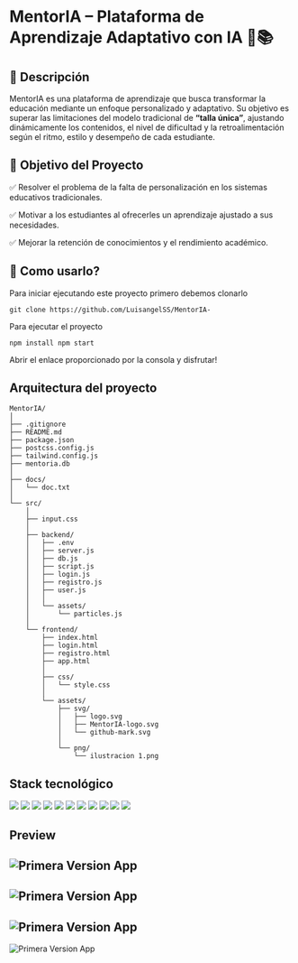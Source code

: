 # MentorIA – Plataforma de Aprendizaje Adaptativo con IA 🧠📚
## 📃 Descripción

MentorIA es una plataforma de aprendizaje que busca transformar la educación mediante un enfoque personalizado y adaptativo. Su objetivo es superar las limitaciones del modelo tradicional de **“talla única”**, ajustando dinámicamente los contenidos, el nivel de dificultad y la retroalimentación según el ritmo, estilo y desempeño de cada estudiante.

## 🚀 Objetivo del Proyecto

✅ Resolver el problema de la falta de personalización en los sistemas educativos tradicionales.

✅ Motivar a los estudiantes al ofrecerles un aprendizaje ajustado a sus necesidades.

✅ Mejorar la retención de conocimientos y el rendimiento académico.

## 🤔 Como usarlo?
Para iniciar ejecutando este proyecto primero debemos clonarlo

`
git clone https://github.com/LuisangelSS/MentorIA-
`

Para ejecutar el proyecto

`
npm install
npm start
`

Abrir el enlace proporcionado por la consola y disfrutar!

## Arquitectura del proyecto
```
MentorIA/
│
├── .gitignore
├── README.md
├── package.json
├── postcss.config.js
├── tailwind.config.js
├── mentoria.db
│
├── docs/
│   └── doc.txt
│
└── src/
    │
    ├── input.css
    │
    ├── backend/
    │   ├── .env
    │   ├── server.js
    │   ├── db.js
    │   ├── script.js
    │   ├── login.js
    │   ├── registro.js
    │   ├── user.js
    │   │
    │   └── assets/
    │       └── particles.js
    │
    └── frontend/
        ├── index.html
        ├── login.html
        ├── registro.html
        ├── app.html
        │
        ├── css/
        │   └── style.css
        │
        └── assets/
            ├── svg/
            │   ├── logo.svg
            │   ├── MentorIA-logo.svg
            │   └── github-mark.svg
            │
            └── png/
                └── ilustracion 1.png

```


## Stack tecnológico
<img src="https://img.shields.io/badge/Node%20js-339933?style=for-the-badge&logo=nodedotjs&logoColor=white"></img>
<img src="https://img.shields.io/badge/Google%20Gemini-8E75B2?style=for-the-badge&logo=googlegemini&logoColor=white"></img>
<img src="https://img.shields.io/badge/npm-CB3837?style=for-the-badge&logo=npm&logoColor=white"></img>
<img src="https://img.shields.io/badge/HTML5-E34F26?style=for-the-badge&logo=html5&logoColor=white"></img>
<img src="https://img.shields.io/badge/Tailwind_CSS-38B2AC?style=for-the-badge&logo=tailwind-css&logoColor=white"></img>
<img src="https://img.shields.io/badge/JavaScript-323330?style=for-the-badge&logo=javascript&logoColor=F7DF1E"></img>
<img src="https://img.shields.io/badge/json-5E5C5C?style=for-the-badge&logo=json&logoColor=white"></img>
<img src="https://img.shields.io/badge/Sqlite-003B57?style=for-the-badge&logo=sqlite&logoColor=white"></img>
<img src="https://img.shields.io/badge/GIT-E44C30?style=for-the-badge&logo=git&logoColor=white"></img>
<img src="https://img.shields.io/badge/GitHub-100000?style=for-the-badge&logo=github&logoColor=white"></img>
<img src="https://img.shields.io/badge/CSS3-1572B6?style=for-the-badge&logo=css3&logoColor=white"></img>

## Preview
![Primera Version App](https://i.imgur.com/ZVw40XC.png)
---
![Primera Version App](https://i.imgur.com/0K0KPEd.png)
---
![Primera Version App](https://i.imgur.com/V0bt0EU.png)
---
![Primera Version App](https://i.imgur.com/tOv5LmM.png)
